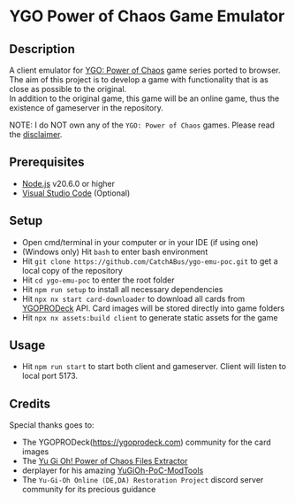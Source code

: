 # YGO Power of Chaos Game Emulator

## Description
A client emulator for [YGO: Power of Chaos](https://yugipedia.com/wiki/Yu-Gi-Oh!_Power_of_Chaos) game series ported to browser.  
The aim of this project is to develop a game with functionality that is as close as possible to the original.  
In addition to the original game, this game will be an online game, thus the existence of gameserver in the repository.  

NOTE: I do NOT own any of the `YGO: Power of Chaos` games. Please read the [disclaimer](https://github.com/CatchABus/ygo-emu-poc/blob/main/DISCLAIMER.md).

## Prerequisites
- [Node.js](https://nodejs.org) v20.6.0 or higher
- [Visual Studio Code](https://code.visualstudio.com) (Optional)

## Setup
- Open cmd/terminal in your computer or in your IDE (if using one)
- (Windows only) Hit `bash` to enter bash environment
- Hit `git clone https://github.com/CatchABus/ygo-emu-poc.git` to get a local copy of the repository
- Hit `cd ygo-emu-poc` to enter the root folder
- Hit `npm run setup` to install all necessary dependencies
- Hit `npx nx start card-downloader` to download all cards from [YGOPRODeck](https://ygoprodeck.com/api-guide) API. Card images will be stored directly into game folders
- Hit `npx nx assets:build client` to generate static assets for the game

## Usage
- Hit `npm run start` to start both client and gameserver. Client will listen to local port 5173.

## Credits
Special thanks goes to:
- The YGOPRODeck(https://ygoprodeck.com) community for the card images
- The [Yu Gi Oh! Power of Chaos Files Extractor](https://yugiohextractor.sourceforge.net)
- derplayer for his amazing [YuGiOh-PoC-ModTools](https://github.com/derplayer/YuGiOh-PoC-ModTools)
- The `Yu-Gi-Oh Online (DE,DA) Restoration Project` discord server community for its precious guidance
